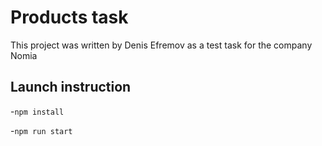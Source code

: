 # Products task

This project was written by Denis Efremov as a test task for the company Nomia

## Launch instruction

-`npm install`

-`npm run start`
